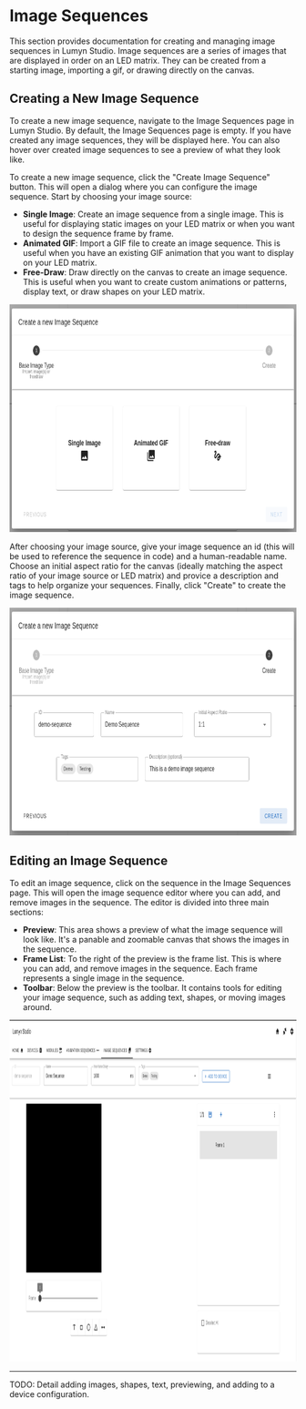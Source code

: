 # Image Sequences

This section provides documentation for creating and managing image sequences in Lumyn Studio. Image sequences are a series of images that are displayed in order on an LED matrix. They can be created from a starting image, importing a gif, or drawing directly on the canvas.

## Creating a New Image Sequence

To create a new image sequence, navigate to the Image Sequences page in Lumyn Studio. By default, the Image Sequences page is empty. If you have created any image sequences, they will be displayed here. You can also hover over created image sequences to see a preview of what they look like.

To create a new image sequence, click the "Create Image Sequence" button. This will open a dialog where you can configure the image sequence. Start by choosing your image source:

- **Single Image**: Create an image sequence from a single image. This is useful for displaying static images on your LED matrix or when you want to design the sequence frame by frame.
- **Animated GIF**: Import a GIF file to create an image sequence. This is useful when you have an existing GIF animation that you want to display on your LED matrix.
- **Free-Draw**: Draw directly on the canvas to create an image sequence. This is useful when you want to create custom animations or patterns, display text, or draw shapes on your LED matrix.

<img src="/lumyn-studio/image-sequences/create-dialog-page1.png" alt="Image Sequence Creation Dialog Page 1" height="400"/>

After choosing your image source, give your image sequence an id (this will be used to reference the sequence in code) and a human-readable name. Choose an initial aspect ratio for the canvas (ideally matching the aspect ratio of your image source or LED matrix) and provice a description and tags to help organize your sequences. Finally, click "Create" to create the image sequence.

<img src="/lumyn-studio/image-sequences/create-dialog-page2.png" alt="Image Sequence Creation Dialog Page 2" height="400"/>

## Editing an Image Sequence

To edit an image sequence, click on the sequence in the Image Sequences page. This will open the image sequence editor where you can add, and remove images in the sequence. The editor is divided into three main sections:

- **Preview**: This area shows a preview of what the image sequence will look like. It's a panable and zoomable canvas that shows the images in the sequence.
- **Frame List**: To the right of the preview is the frame list. This is where you can add, and remove images in the sequence. Each frame represents a single image in the sequence.
- **Toolbar**: Below the preview is the toolbar. It contains tools for editing your image sequence, such as adding text, shapes, or moving images around.

<img src="/lumyn-studio/image-sequences/editor-page.png" alt="Image Sequence Editor" height="600"/>

---
TODO: Detail adding images, shapes, text, previewing, and adding to a device configuration.